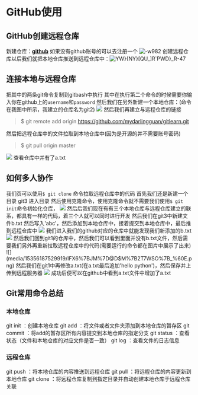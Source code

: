 # GitHub使用
## GitHub创建远程仓库
新建仓库：**[github](https://github.com/new)**
如果没有github账号的可以去注册一个
![-w982](media/15356187529919/15356199351040.jpg)
创建远程仓库以后我们就把本地仓库推送到远程仓库中：![YW}{NY}[QU_]R`PWD}_R-47](media/15356187529919/YW%7D%7BNY%7D%5BQU_%5DR%60PWD%7D_R-47.png)

## 连接本地与远程仓库
把其中的两条git命令复制到gitbash中执行
其中在执行第二个命令的时候需要你输入你在github上的`username`和`password`
然后我们在另外新建一个本地仓库：(命令在我图中所示，我建立的仓库名为git2)
![](media/15356187529919/IZWQJW$G%60D%25JEW7VM3$H5CG.png)
然后我们再建立与远程仓库的链接
>$ git remote add origin https://github.com/mydarlingguan/gitlearn.git

然后把远程仓库中的文件拉取到本地仓库中(因为是开源的并不需要账号密码)
>$ git pull origin master

![](media/15356187529919/N1RF%25%25X6KVVA%60~%5DB5G1~WHW.png)
查看仓库中并有了a.txt
## 如何多人协作
我们页可以使用`$ git clone` 命令拉取远程仓库中的代码
首先我们还是新建一个目录 git3 进入目录 然后使用克隆命令，使用克隆命令就不需要我们使用`$ git init`命令初始化仓库，
![](media/15356187529919/EZKUVOM%7DBMRRLO%25UBUZ%7D%25%7DM.png)
然后后我们现在有有三个本地仓库与远程仓库建立的联系，都具有一样的代码，着三个人就可以同时进行开发
然后我们在git3中新建文件b.txt 然后写入'abc'，然后添加到本地仓库中，接着提交到本地仓库中，最后推到远程仓库中
![](media/15356187529919/-NSOXTP6QA-M_H_LRM4Q55S.png)
我们进入我们的github对应的仓库中就能发现我们新添加的b.txt
![](media/15356187529919/MN63NI~D2B9-@1HC@R$I--F.png)
然后我们回到git1的仓库中，然后我们可以看到里面并没有b.txt文件，然后需要我们另外再重新拉取远程仓库中的代码(需要运行的命令都在图片中展示了出来)
![](media/15356187529919/IFX6%7BJM%7D@D$M%7B2T7WSO%7B_%60E.png)
然后我们在git1中再修改a.txt(在a.txt最后追加'hello python')，然后保存并上传到远程服务器
![](media/15356187529919/D%5DPMA_E5E13U%7D947Y-$D~%25R.png)
成功后便可以在github中看到a.txt文件中增加了a.txt


## Git常用命令总结
### 本地仓库
git init ：创建本地仓库
git add ：将文件或者文件夹添加到本地仓库的暂存区
git commit ：将add的暂存区所有内容提交到本地仓库的指定分支
git status ：查看状态（文件和本地仓库的对应文件是否一致）
git log ：查看文件的日志信息
### 远程仓库
git push ：将本地仓库的内容推送到远程仓库
git pull ：将远程仓库的内容更新到本地仓库
git clone ：将远程仓库复制到指定目录并自动创建本地仓库于远程仓库关联
